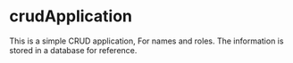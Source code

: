 # crudApplication

This is a simple CRUD application, For names and roles.
The information is stored in a database for reference.
